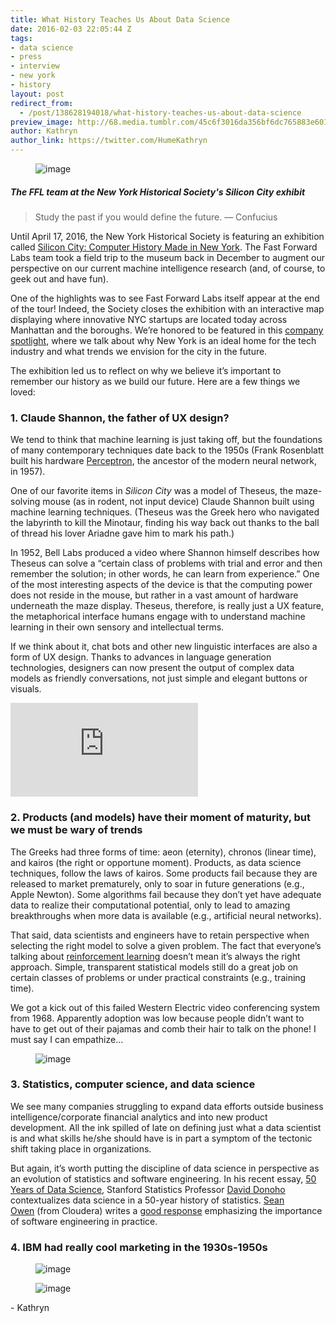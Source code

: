 ```yaml
---
title: What History Teaches Us About Data Science
date: 2016-02-03 22:05:44 Z
tags:
- data science
- press
- interview
- new york
- history
layout: post
redirect_from:
  - /post/138628194018/what-history-teaches-us-about-data-science
preview_image: http://68.media.tumblr.com/45c6f3016da356bf6dc765883e601b93/tumblr_inline_o1zrwfo9mf1ta78fg_540.jpg
author: Kathryn
author_link: https://twitter.com/HumeKathryn
---
```


<figure data-orig-width="2966" data-orig-height="1979" class="tmblr-full"><img src="http://68.media.tumblr.com/98f5a3cef5a6fa19d9adebc7e2476ded/tumblr_inline_o1znwlckGY1ta78fg_540.jpg" alt="image" data-orig-width="2966" data-orig-height="1979"/></figure>

##### The FFL team at the New York Historical Society's Silicon City exhibit

> Study the past if you would define the future. — Confucius

<p>Until April 17, 2016, the New York Historical Society is featuring an exhibition called <a href="http://www.nyhistory.org/exhibitions/silicon-city-computer-history-made-new-york">Silicon City: Computer History Made in New York</a>. The Fast Forward Labs team took a field trip to the museum back in December to augment our perspective on our current machine intelligence research (and, of course, to geek out and have fun). <br/></p><p>One of the highlights was to see Fast Forward Labs itself appear at the end of the tour! Indeed, the Society closes the exhibition with an interactive map displaying where innovative NYC startups are located today across Manhattan and the boroughs. We’re honored to be featured in this <a href="http://siliconcity.nyhistory.org/spotlight/fast-forward-labs-spotlight/">company spotlight</a>, where we talk about why New York is an ideal home for the tech industry and what trends we envision for the city in the future. </p><p>The exhibition led us to reflect on why we believe it’s important to remember our history as we build our future. Here are a few things we loved: </p>

### 1. Claude Shannon, the father of UX design?

<p>We tend to think that machine learning is just taking off, but the foundations of many contemporary techniques date back to the 1950s (Frank Rosenblatt built his hardware <a href="https://en.wikipedia.org/wiki/Perceptron">Perceptron</a>, the ancestor of the modern neural network, in 1957). </p><p>One of our favorite items in <i>Silicon City </i>was a model of Theseus, the maze-solving mouse (as in rodent, not input device) Claude Shannon built using machine learning techniques. (Theseus was the Greek hero who navigated the labyrinth to kill the Minotaur, finding his way back out thanks to the ball of thread his lover Ariadne gave him to mark his path.) </p><p>In 1952, Bell Labs produced a video where Shannon himself describes how Theseus can solve a “certain class of problems with trial and error and then remember the solution; in other words, he can learn from experience.” One of the most interesting aspects of the device is that the computing power does not reside in the mouse, but rather in a vast amount of hardware underneath the maze display. Theseus, therefore, is really just a UX feature, the metaphorical interface humans engage with to understand machine learning in their own sensory and intellectual terms. </p><p>If we think about it, chat bots and other new linguistic interfaces are also a form of UX design. Thanks to advances in language generation technologies, designers can now present the output of complex data models as friendly conversations, not just simple and elegant buttons or visuals. </p>

<div class="video-holder">
  <iframe id="youtube_iframe" src="https://www.youtube.com/embed/vPKkXibQXGA?feature=oembed&amp;enablejsapi=1&amp;origin=https://safe.txmblr.com&amp;wmode=opaque" frameborder="0"></iframe>
</div>

### 2. Products (and models) have their moment of maturity, but we must be wary of trends

<p>The Greeks had three forms of time: aeon (eternity), chronos (linear time), and kairos (the right or opportune moment). Products, as data science techniques, follow the laws of kairos. Some products fail because they are released to market prematurely, only to soar in future generations (e.g., Apple Newton). Some algorithms fail because they don’t yet have adequate data to realize their computational potential, only to lead to amazing breakthroughs when more data is available (e.g., artificial neural networks). </p><p>That said, data scientists and engineers have to retain perspective when selecting the right model to solve a given problem. The fact that everyone’s talking about <a href="https://en.wikipedia.org/wiki/Reinforcement_learning">reinforcement learning</a> doesn’t mean it’s always the right approach. Simple, transparent statistical models still do a great job on certain classes of problems or under practical constraints (e.g., training time). </p><p>We got a kick out of this failed Western Electric video conferencing system from 1968. Apparently adoption was low because people didn’t want to have to get out of their pajamas and comb their hair to talk on the phone! I must say I can empathize&hellip;</p><figure data-orig-width="360" data-orig-height="402" class="tmblr-full"><img src="http://68.media.tumblr.com/f1358e9a24d0389f4b0a4f40b872c1bf/tumblr_inline_o1zqpwqZk01ta78fg_540.jpg" alt="image" data-orig-width="360" data-orig-height="402"/></figure>

### 3. Statistics, computer science, and data science

<p>We see many companies struggling to expand data efforts outside business intelligence/corporate financial analytics and into new product development. All the ink spilled of late on defining just what a data scientist is and what skills he/she should have is in part a symptom of the tectonic shift taking place in organizations. </p><p>But again, it’s worth putting the discipline of data science in perspective as an evolution of statistics and software engineering. In his recent essay, <a href="http://courses.csail.mit.edu/18.337/2015/docs/50YearsDataScience.pdf">50 Years of Data Science</a>, Stanford Statistics Professor <a href="http://statweb.stanford.edu/~donoho/">David Donoho</a> contextualizes data science in a 50-year history of statistics. <a href="https://twitter.com/sean_r_owen">Sean Owen</a> (from Cloudera) writes a <a href="https://medium.com/@srowen/what-50-years-of-data-science-leaves-out-2366c9b61d3d#.5jflwg1y5">good response</a> emphasizing the importance of software engineering in practice. </p>

### 4. IBM had really cool marketing in the 1930s-1950s

<figure data-orig-width="236" data-orig-height="324"><img src="http://68.media.tumblr.com/45c6f3016da356bf6dc765883e601b93/tumblr_inline_o1zrwfo9mf1ta78fg_540.jpg" alt="image" data-orig-width="236" data-orig-height="324"/></figure><figure data-orig-width="246" data-orig-height="330"><img src="http://68.media.tumblr.com/d07593abb60957ee405547bb3f2ab7da/tumblr_inline_o1zrzhTygp1ta78fg_540.jpg" alt="image" data-orig-width="246" data-orig-height="330"/></figure><p>- Kathryn</p>
